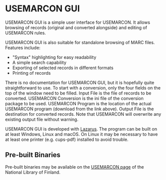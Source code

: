 # USEMARCON GUI
USEMARCON GUI is a simple user interface for USEMARCON. It allows browsing of records (original and converted alongside) and editing of USEMARCON rules.  
  
USEMARCON GUI is also suitable for standalone browsing of MARC files. Features include:  
- "Syntax" highlighting for easy readability  
- A simple search capability  
- Exporting of selected records in different formats  
- Printing of records  
  
There is no documentation for USEMARCON GUI, but it is hopefully quite straightforward to use. To start with a conversion, only the four fields on the top of the window need to be filled. Input File is the file of records to be converted. USEMARCON Conversion is the ini file of the conversion package to be used. USEMARCON Program is the location of the actual USEMARCON program (download from the link above). Output File is the destination for converted records. Note that USEMARCON will overwrite any existing output file without warning.  
  
USEMARCON GUI is developed with [Lazarus](http://www.lazarus-ide.org/).  The program can be built on at least Windows, Linux and macOS. On Linux it may be necessary to have at least one printer (e.g. cups-pdf) installed to avoid trouble.

## Pre-built Binaries

Pre-built binaries may be available on the [USEMARCON page](https://www.kiwi.fi/display/Marc21/USEMARCON) of the National Library of Finland.



